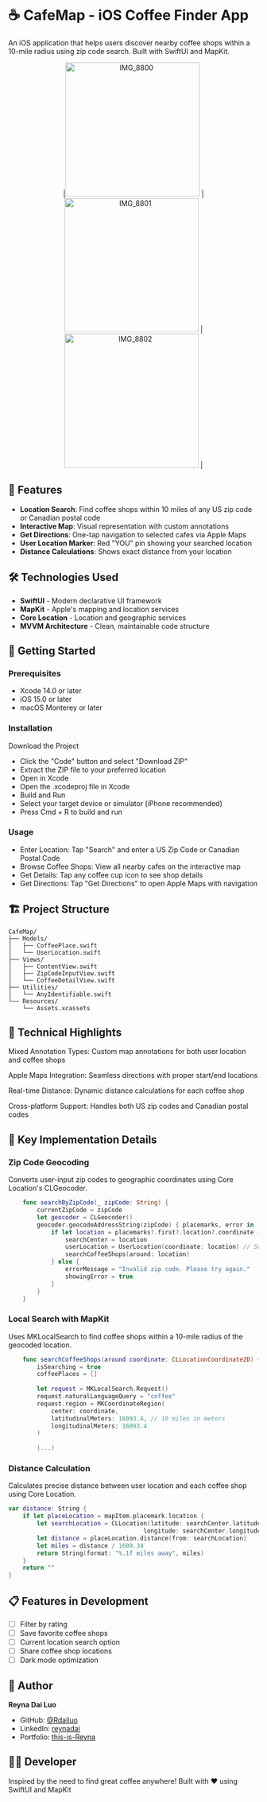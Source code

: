 # ☕ CafeMap - iOS Coffee Finder App

An iOS application that helps users discover nearby coffee shops within a 10-mile radius using zip code search. Built with SwiftUI and MapKit.

<div align="center">
|<img width="270" alt="IMG_8800" src="https://github.com/user-attachments/assets/45922208-fa11-43e1-b4ac-78df556884e4" /> | <img width="270" alt="IMG_8801" src="https://github.com/user-attachments/assets/17902cff-ab4e-4d9e-a9b2-e8a04f979344" /> | <img width="270" alt="IMG_8802" src="https://github.com/user-attachments/assets/e263a3d8-f24d-4d9e-963a-3bc9c945acdf" /> | 
</div>

## 📱 Features

- **Location Search**: Find coffee shops within 10 miles of any US zip code or Canadian postal code
- **Interactive Map**: Visual representation with custom annotations
- **Get Directions**: One-tap navigation to selected cafes via Apple Maps
- **User Location Marker**: Red "YOU" pin showing your searched location
- **Distance Calculations**: Shows exact distance from your location

## 🛠️ Technologies Used

- **SwiftUI** - Modern declarative UI framework
- **MapKit** - Apple's mapping and location services
- **Core Location** - Location and geographic services
- **MVVM Architecture** - Clean, maintainable code structure

## 🚀 Getting Started

### Prerequisites

- Xcode 14.0 or later
- iOS 15.0 or later
- macOS Monterey or later

### Installation
Download the Project
- Click the "Code" button and select "Download ZIP"
- Extract the ZIP file to your preferred location
- Open in Xcode
- Open the .xcodeproj file in Xcode
- Build and Run
- Select your target device or simulator (iPhone recommended)
- Press Cmd + R to build and run

### Usage
- Enter Location: Tap "Search" and enter a US Zip Code or Canadian Postal Code
- Browse Coffee Shops: View all nearby cafes on the interactive map
- Get Details: Tap any coffee cup icon to see shop details
- Get Directions: Tap "Get Directions" to open Apple Maps with navigation

## 🏗️ Project Structure
```text
CafeMap/
├── Models/
│   ├── CoffeePlace.swift
│   └── UserLocation.swift
├── Views/
│   ├── ContentView.swift
│   ├── ZipCodeInputView.swift
│   └── CoffeeDetailView.swift
├── Utilities/
│   └── AnyIdentifiable.swift
└── Resources/
    └── Assets.xcassets
```
## 🎯 Technical Highlights
Mixed Annotation Types: Custom map annotations for both user location and coffee shops

Apple Maps Integration: Seamless directions with proper start/end locations

Real-time Distance: Dynamic distance calculations for each coffee shop

Cross-platform Support: Handles both US zip codes and Canadian postal codes

## 🔑 Key Implementation Details

### Zip Code Geocoding
Converts user-input zip codes to geographic coordinates using Core Location's CLGeocoder.

```swift
    func searchByZipCode(_ zipCode: String) {
        currentZipCode = zipCode
        let geocoder = CLGeocoder()
        geocoder.geocodeAddressString(zipCode) { placemarks, error in
            if let location = placemarks?.first?.location?.coordinate {
                searchCenter = location
                userLocation = UserLocation(coordinate: location) // Set user location
                searchCoffeeShops(around: location)
            } else {
                errorMessage = "Invalid zip code. Please try again."
                showingError = true
            }
        }
    }
```

### Local Search with MapKit
Uses MKLocalSearch to find coffee shops within a 10-mile radius of the geocoded location.
```swift
    func searchCoffeeShops(around coordinate: CLLocationCoordinate2D) {
        isSearching = true
        coffeePlaces = []
        
        let request = MKLocalSearch.Request()
        request.naturalLanguageQuery = "coffee"
        request.region = MKCoordinateRegion(
            center: coordinate,
            latitudinalMeters: 16093.4, // 10 miles in meters
            longitudinalMeters: 16093.4
        )
        
        (...)
  ```
### Distance Calculation
Calculates precise distance between user location and each coffee shop using Core Location.

```swift
var distance: String {
    if let placeLocation = mapItem.placemark.location {
        let searchLocation = CLLocation(latitude: searchCenter.latitude, 
                                      longitude: searchCenter.longitude)
        let distance = placeLocation.distance(from: searchLocation)
        let miles = distance / 1609.34
        return String(format: "%.1f miles away", miles)
    }
    return ""
}
```
## 📋 Features in Development

- [ ] Filter by rating
- [ ] Save favorite coffee shops
- [ ] Current location search option
- [ ] Share coffee shop locations
- [ ] Dark mode optimization

## 👤 Author

**Reyna Dai Luo**
- GitHub: [@Rdailuo](https://github.com/Rdailuo)
- LinkedIn: [reynadai](https://www.linkedin.com/in/reynadai/)
- Portfolio: [this-is-Reyna](https://www.notion.so/Hi-I-m-Reyna-Dai-1de9921211f1809a8e72ddcdd231df65?pvs=4
)

##  👨‍💻 Developer
Inspired by the need to find great coffee anywhere!
Built with ❤️ using SwiftUI and MapKit


